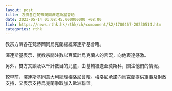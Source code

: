 ```yaml
---
layout: post
title: 方濟各在梵蒂岡同澤連斯基會晤
date: 2023-05-14 01:08:45.000000000 +08:00
link: https://news.rthk.hk/rthk/ch/component/k2/1700467-20230514.htm
categories: rthk
---
```


教宗方濟各在梵蒂岡同烏克蘭總統澤連斯基會晤。

澤連斯基表示，就教宗關注數以百萬計烏克蘭人的苦況，向他表達感激。

另外，雙方又談及以千計數目的兒童，由基輔被送至莫斯科，關注他們的情況。

較早前，澤連斯基同意大利總理梅洛尼會晤。梅洛尼承諾向烏克蘭提供軍事及財政支持，又表示支持烏克蘭爭取加入歐洲聯盟。
